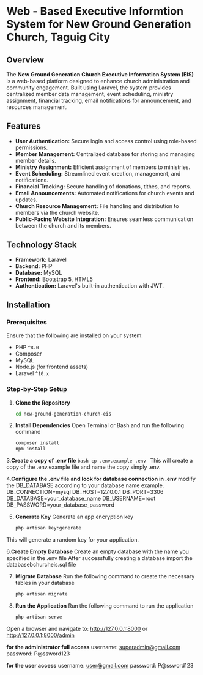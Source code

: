 # Web - Based Executive Informtion System for New Ground Generation Church, Taguig City

## Overview

The **New Ground Generation Church Executive Information System (EIS)** is a web-based platform designed to enhance church administration and community engagement. Built using Laravel, the system provides centralized member data management, event scheduling, ministry assignment, financial tracking, email notifications for announcement, and resources management.

## Features

-   **User Authentication:** Secure login and access control using role-based permissions.
-   **Member Management:** Centralized database for storing and managing member details.
-   **Ministry Assignment:** Efficient assignment of members to ministries.
-   **Event Scheduling:** Streamlined event creation, management, and notifications.
-   **Financial Tracking:** Secure handling of donations, tithes, and reports.
-   **Email Announcements:** Automated notifications for church events and updates.
-   **Church Resource Management:** File handling and distribution to members via the church website.
-   **Public-Facing Website Integration:** Ensures seamless communication between the church and its members.

## Technology Stack

-   **Framework:** Laravel
-   **Backend:** PHP
-   **Database:** MySQL
-   **Frontend:** Bootstrap 5, HTML5
-   **Authentication:** Laravel's built-in authentication with JWT.

## Installation

### Prerequisites

Ensure that the following are installed on your system:

-   PHP `^8.0`
-   Composer
-   MySQL
-   Node.js (for frontend assets)
-   Laravel `^10.x`

### Step-by-Step Setup

1. **Clone the Repository**
    ```bash
    cd new-ground-generation-church-eis
    ```
2. **Install Dependencies**
   Open Terminal or Bash and run the following command
   ```bash
   composer install
   npm install
   ```

3.**Create a copy of .env file**
    ```bash
    cp .env.example .env
    ```
This will create a copy of the .env.example file and name the copy simply .env.

4.**Configure the .env file and look for database connection in .env**
modify the DB_DATABASE according to your database name
example.
DB_CONNECTION=mysql
DB_HOST=127.0.0.1
DB_PORT=3306
DB_DATABASE=your_database_name
DB_USERNAME=root
DB_PASSWORD=your_database_password

5. **Generate Key**
Generate an app encryption key
    ```bash
    php artisan key:generate
    ```
This will generate a random key for your application.

6.**Create Empty Database**
Create an empty database with the name you specified in the .env file
After successfully creating a database import the databasebchurcheis.sql file

7. **Migrate Database**
Run the following command to create the necessary tables in your database
    ```bash
    php artisan migrate
    ```

9. **Run the Application**
Run the following command to run the application
    ```bash
    php artisan serve
    ```
Open a browser and navigate to: http://127.0.0.1:8000 or http://127.0.0.1:8000/admin

**for the administrator full access**
username: superadmin@gmail.com
password: P@ssword123

**for the user access**
username: user@gmail.com
password: P@ssword123
